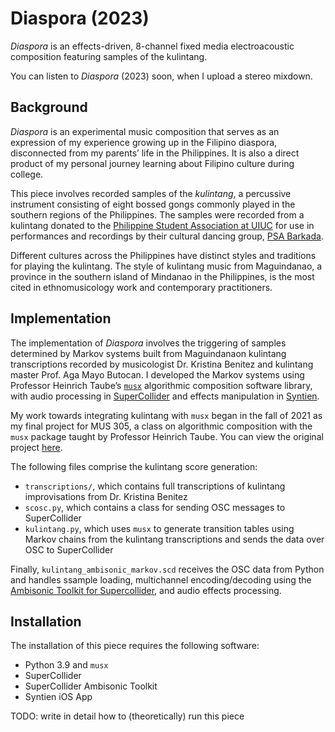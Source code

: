 # Diaspora (2023)

*Diaspora* is an effects-driven, 8-channel fixed media electroacoustic composition featuring samples of the kulintang.

You can listen to *Diaspora* (2023) soon, when I upload a stereo mixdown.

## Background

*Diaspora* is an experimental music composition that serves as an expression of my experience growing up in the Filipino diaspora, disconnected from my parents’ life in the Philippines. It is also a direct product of my personal journey learning about Filipino culture during college.

This piece involves recorded samples of the *kulintang*, a percussive instrument consisting of eight bossed gongs commonly played in the southern regions of the Philippines. The samples were recorded from a kulintang donated to the [Philippine Student Association at UIUC](https://www.psauiuc.org/) for use in performances and recordings by their cultural dancing group, [PSA Barkada](https://www.psauiuc.org/cultural-chair/).

Different cultures across the Philippines have distinct styles and traditions for playing the kulintang. The style of kulintang music from Maguindanao, a province in the southern island of Mindanao in the Philippines, is the most cited in ethnomusicology work and contemporary practitioners.

## Implementation

The implementation of *Diaspora* involves the triggering of samples determined by Markov systems built from Maguindanaon kulintang transcriptions recorded by musicologist Dr. Kristina Benitez and kulintang master Prof. Aga Mayo Butocan. I developed the Markov systems using Professor Heinrich Taube’s [`musx`](https://pypi.org/project/musx/) algorithmic composition software library, with audio processing in [SuperCollider](https://supercollider.github.io/) and effects manipulation in [Syntien](https://blackislandaudio.com/products/syntien).

My work towards integrating kulintang with `musx` began in the fall of 2021 as my final project for MUS 305, a class on algorithmic composition with the `musx` package taught by Professor Heinrich Taube. You can view the original project [here](https://github.com/renzol2/mus305-fall21/tree/master/12_finalproject).

The following files comprise the kulintang score generation:

- `transcriptions/`, which contains full transcriptions of kulintang improvisations from Dr. Kristina Benitez
- `scosc.py`, which contains a class for sending OSC messages to SuperCollider
- `kulintang.py`, which uses `musx` to generate transition tables using Markov chains from the kulintang transcriptions and sends the data over OSC to SuperCollider

Finally, `kulintang_ambisonic_markov.scd` receives the OSC data from Python and handles ssample loading, multichannel encoding/decoding using the [Ambisonic Toolkit for Supercollider](https://www.ambisonictoolkit.net/documentation/supercollider/), and audio effects processing.

## Installation

The installation of this piece requires the following software:

- Python 3.9 and `musx`
- SuperCollider
- SuperCollider Ambisonic Toolkit
- Syntien iOS App

TODO: write in detail how to (theoretically) run this piece

